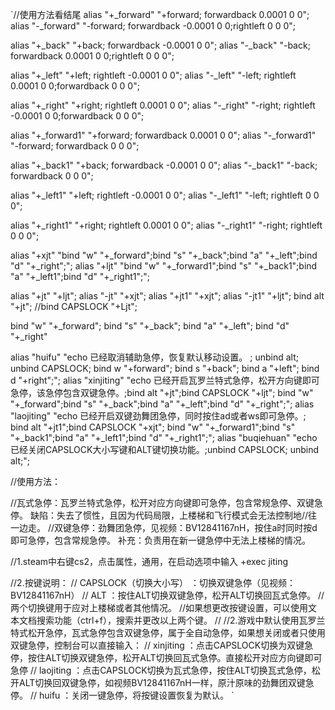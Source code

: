 `//使用方法看结尾
alias "+_forward" "+forward; forwardback 0.0001 0 0";
alias "-_forward" "-forward; forwardback -0.0001 0 0;rightleft 0 0 0";

alias "+_back" "+back; forwardback -0.0001 0 0";
alias "-_back" "-back; forwardback 0.0001 0 0;rightleft 0 0 0";

alias "+_left" "+left; rightleft -0.0001 0 0";
alias "-_left" "-left; rightleft 0.0001 0 0;forwardback 0 0 0";


alias "+_right" "+right; rightleft 0.0001 0 0";
alias "-_right" "-right; rightleft -0.0001 0 0;forwardback 0 0 0";

alias "+_forward1" "+forward; forwardback 0.0001 0 0";
alias "-_forward1" "-forward; forwardback 0 0 0";

alias "+_back1" "+back; forwardback -0.0001 0 0";
alias "-_back1" "-back; forwardback 0 0 0";

alias "+_left1" "+left; rightleft -0.0001 0 0";
alias "-_left1" "-left; rightleft 0 0 0";

alias "+_right1" "+right; rightleft 0.0001 0 0";
alias "-_right1" "-right; rightleft 0 0 0";

alias "+xjt" "bind "w" "+_forward";bind "s" "+_back";bind "a" "+_left";bind "d" "+_right";";
alias "+ljt" "bind "w" "+_forward1";bind "s" "+_back1";bind "a" "+_left1";bind "d" "+_right1";";

alias "+jt" "+ljt";
alias "-jt" "+xjt";
alias "+jt1" "+xjt";
alias "-jt1" "+ljt";
bind alt "+jt";
//bind CAPSLOCK "+Ljt";

bind "w" "+_forward";
bind "s" "+_back";
bind "a" "+_left";
bind "d" "+_right"

alias "huifu" "echo 已经取消辅助急停，恢复默认移动设置。 ; unbind alt; unbind CAPSLOCK; bind w "+forward"; bind s "+back"; bind a "+left"; bind d "+right";";
alias "xinjiting" "echo 已经开启瓦罗兰特式急停，松开方向键即可急停，该急停包含双键急停。;bind alt "+jt";bind CAPSLOCK "+ljt"; bind "w" "+_forward";bind "s" "+_back";bind "a" "+_left";bind "d" "+_right";";
alias "laojiting" "echo 已经开启双键劲舞团急停，同时按住ad或者ws即可急停。; bind alt "+jt1";bind CAPSLOCK "+xjt"; bind "w" "+_forward1";bind "s" "+_back1";bind "a" "+_left1";bind "d" "+_right1";";
alias "buqiehuan" "echo 已经关闭CAPSLOCK大小写键和ALT键切换功能。;unbind CAPSLOCK; unbind alt;";

//使用方法：

//瓦式急停：瓦罗兰特式急停，松开对应方向键即可急停，包含常规急停、双键急停。		缺陷：失去了惯性，且因为代码局限，上楼梯和飞行模式会无法控制地//往一边走。
//双键急停：劲舞团急停，见视频：BV12841167nH，按住a时同时按d即可急停，包含常规急停。	补充：负责用在新一键急停中无法上楼梯的情况。

//1.steam中右键cs2，点击属性，通用，在启动选项中输入 +exec jiting

//2.按键说明：
//	CAPSLOCK（切换大小写）	：切换双键急停（见视频：BV12841167nH）
//	ALT			：按住ALT切换双键急停，松开ALT切换回瓦式急停。
//	两个切换键用于应对上楼梯或者其他情况。
//如果想更改按键设置，可以使用文本文档搜索功能（ctrl+f），搜索并更改以上两个键。
//
//2.游戏中默认使用瓦罗兰特式松开急停，瓦式急停包含双键急停，属于全自动急停，如果想关闭或者只使用双键急停，控制台可以直接输入：
//	xinjiting	：点击CAPSLOCK切换为双键急停，按住ALT切换双键急停，松开ALT切换回瓦式急停。直接松开对应方向键即可急停
//	laojiting	：点击CAPSLOCK切换为瓦式急停，按住ALT切换瓦式急停，松开ALT切换回双键急停，如视频BV12841167nH一样，原汁原味的劲舞团双键急停。
//	huifu	：关闭一键急停，将按键设置恢复为默认。
	`
